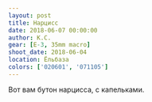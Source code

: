 ```yaml
---
layout: post
title: Нарцисс
date: 2018-06-07 00:00:00
author: К.С.
gear: [E-3, 35mm macro]
shoot_date: 2018-06-04
location: Ёльбаза
colors: ['020601', '071105']
---
```

Вот вам бутон нарцисса, с капельками.

